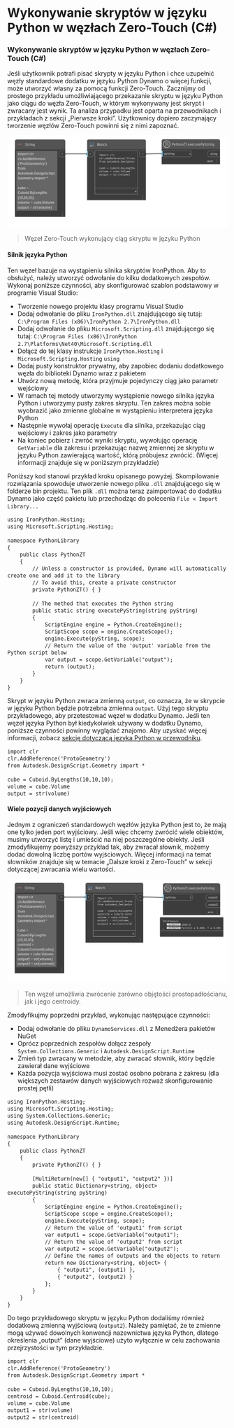 # Wykonywanie skryptów w języku Python w węzłach Zero-Touch (C#)

### Wykonywanie skryptów w języku Python w węzłach Zero-Touch (C#) <a href="#executing-python-scripts-in-zero-touch-nodes-c" id="executing-python-scripts-in-zero-touch-nodes-c"></a>

Jeśli użytkownik potrafi pisać skrypty w języku Python i chce uzupełnić węzły standardowe dodatku w języku Python Dynamo o więcej funkcji, może utworzyć własny za pomocą funkcji Zero-Touch. Zacznijmy od prostego przykładu umożliwiającego przekazanie skryptu w języku Python jako ciągu do węzła Zero-Touch, w którym wykonywany jest skrypt i zwracany jest wynik. Ta analiza przypadku jest oparta na przewodnikach i przykładach z sekcji „Pierwsze kroki”. Użytkownicy dopiero zaczynający tworzenie węzłów Zero-Touch powinni się z nimi zapoznać.

![Węzeł Zero-Touch wykonujący ciąg skryptu w języku Python](images/python-case-study.png)

> Węzeł Zero-Touch wykonujący ciąg skryptu w języku Python

#### Silnik języka Python <a href="#python-engine" id="python-engine"></a>

Ten węzeł bazuje na wystąpieniu silnika skryptów IronPython. Aby to obsłużyć, należy utworzyć odwołanie do kilku dodatkowych zespołów. Wykonaj poniższe czynności, aby skonfigurować szablon podstawowy w programie Visual Studio:

* Tworzenie nowego projektu klasy programu Visual Studio
* Dodaj odwołanie do pliku `IronPython.dll` znajdującego się tutaj: `C:\Program Files (x86)\IronPython 2.7\IronPython.dll`
* Dodaj odwołanie do pliku `Microsoft.Scripting.dll` znajdującego się tutaj: `C:\Program Files (x86)\IronPython 2.7\Platforms\Net40\Microsoft.Scripting.dll`
* Dołącz do tej klasy instrukcje `IronPython.Hosting` i `Microsoft.Scripting.Hosting` `using`
* Dodaj pusty konstruktor prywatny, aby zapobiec dodaniu dodatkowego węzła do biblioteki Dynamo wraz z pakietem
* Utwórz nową metodę, która przyjmuje pojedynczy ciąg jako parametr wejściowy
* W ramach tej metody utworzymy wystąpienie nowego silnika języka Python i utworzymy pusty zakres skryptu. Ten zakres można sobie wyobrazić jako zmienne globalne w wystąpieniu interpretera języka Python
* Następnie wywołaj operację `Execute` dla silnika, przekazując ciąg wejściowy i zakres jako parametry
* Na koniec pobierz i zwróć wyniki skryptu, wywołując operację `GetVariable` dla zakresu i przekazując nazwę zmiennej ze skryptu w języku Python zawierającą wartość, którą próbujesz zwrócić. (Więcej informacji znajduje się w poniższym przykładzie)

Poniższy kod stanowi przykład kroku opisanego powyżej. Skompilowanie rozwiązania spowoduje utworzenie nowego pliku `.dll` znajdującego się w folderze bin projektu. Ten plik `.dll` można teraz zaimportować do dodatku Dynamo jako część pakietu lub przechodząc do polecenia `File < Import Library...`

```
using IronPython.Hosting;
using Microsoft.Scripting.Hosting;

namespace PythonLibrary
{
    public class PythonZT
    {
        // Unless a constructor is provided, Dynamo will automatically create one and add it to the library
        // To avoid this, create a private constructor
        private PythonZT() { }

        // The method that executes the Python string
        public static string executePyString(string pyString)
        {
            ScriptEngine engine = Python.CreateEngine();
            ScriptScope scope = engine.CreateScope();
            engine.Execute(pyString, scope);
            // Return the value of the 'output' variable from the Python script below
            var output = scope.GetVariable("output");
            return (output);
        }
    }
}
```

Skrypt w języku Python zwraca zmienną `output`, co oznacza, że w skrypcie w języku Python będzie potrzebna zmienna `output`. Użyj tego skryptu przykładowego, aby przetestować węzeł w dodatku Dynamo. Jeśli ten węzeł języka Python był kiedykolwiek używany w dodatku Dynamo, poniższe czynności powinny wyglądać znajomo. Aby uzyskać więcej informacji, zobacz [sekcję dotyczącą języka Python w przewodniku](http://dynamoprimer.com/en/09\_Custom-Nodes/9-4\_Python.html).

```
import clr
clr.AddReference('ProtoGeometry')
from Autodesk.DesignScript.Geometry import *

cube = Cuboid.ByLengths(10,10,10);
volume = cube.Volume
output = str(volume)
```

#### Wiele pozycji danych wyjściowych<a href="#multiple-outputs" id="multiple-outputs"></a>

Jednym z ograniczeń standardowych węzłów języka Python jest to, że mają one tylko jeden port wyjściowy. Jeśli więc chcemy zwrócić wiele obiektów, musimy utworzyć listę i umieścić na niej poszczególne obiekty. Jeśli zmodyfikujemy powyższy przykład tak, aby zwracał słownik, możemy dodać dowolną liczbę portów wyjściowych. Więcej informacji na temat słowników znajduje się w temacie „Dalsze kroki z Zero-Touch” w sekcji dotyczącej zwracania wielu wartości.

![Ten węzeł umożliwia zwrócenie zarówno objętości prostopadłościanu, jak i jego centroidy.](images/python-multi-case-study.png)

> Ten węzeł umożliwia zwrócenie zarówno objętości prostopadłościanu, jak i jego centroidy.

Zmodyfikujmy poprzedni przykład, wykonując następujące czynności:

* Dodaj odwołanie do pliku `DynamoServices.dll` z Menedżera pakietów NuGet
* Oprócz poprzednich zespołów dołącz zespoły `System.Collections.Generic` i `Autodesk.DesignScript.Runtime`
* Zmień typ zwracany w metodzie, aby zwracać słownik, który będzie zawierał dane wyjściowe
* Każda pozycja wyjściowa musi zostać osobno pobrana z zakresu (dla większych zestawów danych wyjściowych rozważ skonfigurowanie prostej pętli)

```
using IronPython.Hosting;
using Microsoft.Scripting.Hosting;
using System.Collections.Generic;
using Autodesk.DesignScript.Runtime;

namespace PythonLibrary
{
    public class PythonZT
    {
        private PythonZT() { }

        [MultiReturn(new[] { "output1", "output2" })]
        public static Dictionary<string, object> executePyString(string pyString)
        {
            ScriptEngine engine = Python.CreateEngine();
            ScriptScope scope = engine.CreateScope();
            engine.Execute(pyString, scope);
            // Return the value of 'output1' from script
            var output1 = scope.GetVariable("output1");
            // Return the value of 'output2' from script
            var output2 = scope.GetVariable("output2");
            // Define the names of outputs and the objects to return
            return new Dictionary<string, object> {
                { "output1", (output1) },
                { "output2", (output2) }
            };
        }
    }
}
```

Do tego przykładowego skryptu w języku Python dodaliśmy również dodatkową zmienną wyjściową (`output2`). Należy pamiętać, że te zmienne mogą używać dowolnych konwencji nazewnictwa języka Python, dlatego określenia „output” (dane wyjściowe) użyto wyłącznie w celu zachowania przejrzystości w tym przykładzie.

```
import clr
clr.AddReference('ProtoGeometry')
from Autodesk.DesignScript.Geometry import *

cube = Cuboid.ByLengths(10,10,10);
centroid = Cuboid.Centroid(cube);
volume = cube.Volume
output1 = str(volume)
output2 = str(centroid)
```
